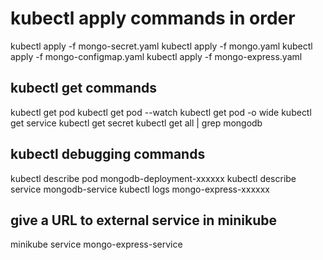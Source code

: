 # kubectl apply commands in order
kubectl apply -f mongo-secret.yaml
kubectl apply -f mongo.yaml
kubectl apply -f mongo-configmap.yaml 
kubectl apply -f mongo-express.yaml

## kubectl get commands
kubectl get pod
kubectl get pod --watch
kubectl get pod -o wide
kubectl get service
kubectl get secret
kubectl get all | grep mongodb

## kubectl debugging commands
kubectl describe pod mongodb-deployment-xxxxxx
kubectl describe service mongodb-service
kubectl logs mongo-express-xxxxxx

## give a URL to external service in minikube
minikube service mongo-express-service